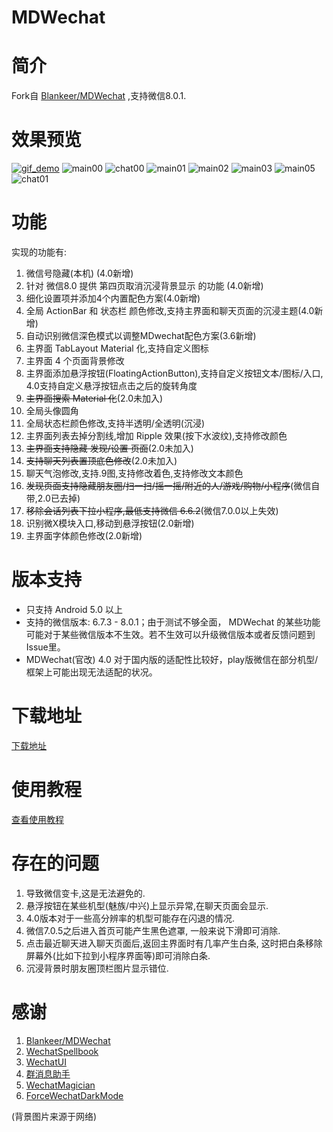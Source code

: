 MDWechat
====
# 简介
 Fork自 [Blankeer/MDWechat](https://github.com/Blankeer/MDWechat) ,支持微信8.0.1.

# 效果预览
[![gif_demo](https://z3.ax1x.com/2021/03/24/6bOQKJ.gif)](https://imgtu.com/i/6bOQKJ)
![main00](https://gitee.com/JoshCai/MDWechat/raw/v4.0/image/main00.png)
![chat00](https://gitee.com/JoshCai/MDWechat/raw/v4.0/image/chat00.png)
![main01](https://gitee.com/JoshCai/MDWechat/raw/v4.0/image/main01.png)
![main02](https://gitee.com/JoshCai/MDWechat/raw/v4.0/image/main02.png)
![main03](https://gitee.com/JoshCai/MDWechat/raw/v4.0/image/main03.png)
![main05](https://gitee.com/JoshCai/MDWechat/raw/v4.0/image/main05.png)
![chat01](https://gitee.com/JoshCai/MDWechat/raw/v4.0/image/chat01.png)

# 功能
实现的功能有:
1. 微信号隐藏(本机) (4.0新增)
2. 针对 微信8.0 提供 第四页取消沉浸背景显示 的功能 (4.0新增)
3. 细化设置项并添加4个内置配色方案(4.0新增)
4. 全局 ActionBar 和 状态栏 颜色修改,支持主界面和聊天页面的沉浸主题(4.0新增)
5. 自动识别微信深色模式以调整MDwechat配色方案(3.6新增)
6. 主界面 TabLayout Material 化,支持自定义图标
7. 主界面 4 个页面背景修改
8. 主界面添加悬浮按钮(FloatingActionButton),支持自定义按钮文本/图标/入口, 4.0支持自定义悬浮按钮点击之后的旋转角度
9. ~~主界面搜索 Material 化~~(2.0未加入)
10. 全局头像圆角
11. 全局状态栏颜色修改,支持半透明/全透明(沉浸)
12. 主界面列表去掉分割线,增加 Ripple 效果(按下水波纹),支持修改颜色
13. ~~主界面支持隐藏 发现/设置 页面~~(2.0未加入)
14. ~~支持聊天列表置顶底色修改~~(2.0未加入)
15. 聊天气泡修改,支持.9图,支持修改着色,支持修改文本颜色
16. ~~发现页面支持隐藏朋友圈/扫一扫/摇一摇/附近的人/游戏/购物/小程序~~(微信自带,2.0已去掉)
17. ~~移除会话列表下拉小程序,最低支持微信 6.6.2~~(微信7.0.0以上失效)
18. 识别微X模块入口,移动到悬浮按钮(2.0新增)
19. 主界面字体颜色修改(2.0新增)

# 版本支持
- 只支持 Android 5.0 以上
- 支持的微信版本: 6.7.3 - 8.0.1；由于测试不够全面， MDWechat 的某些功能可能对于某些微信版本不生效。若不生效可以升级微信版本或者反馈问题到Issue里。
- MDWechat(官改) 4.0 对于国内版的适配性比较好，play版微信在部分机型/框架上可能出现无法适配的状况。

# 下载地址
[下载地址](https://gitee.com/JoshCai/MDWechat/releases)

# 使用教程
[查看使用教程](https://gitee.com/JoshCai/MDWechat/wikis/?sort_id=2158198)

# 存在的问题
1. 导致微信变卡,这是无法避免的.
2. 悬浮按钮在某些机型(魅族/中兴)上显示异常,在聊天页面会显示.
3. 4.0版本对于一些高分辨率的机型可能存在闪退的情况.
4. 微信7.0.5之后进入首页可能产生黑色遮罩, 一般来说下滑即可消除.
5. 点击最近聊天进入聊天页面后,返回主界面时有几率产生白条, 这时把白条移除屏幕外(比如下拉到小程序界面等)即可消除白条.
6. 沉浸背景时朋友圈顶栏图片显示错位.

# 感谢
1. [Blankeer/MDWechat](https://github.com/Blankeer/MDWechat)
2. [WechatSpellbook](https://github.com/Gh0u1L5/WechatSpellbook)
3. [WechatUI](https://www.coolapk.com/apk/ce.hesh.wechatUI)
4. [群消息助手](https://github.com/zhudongya123/WechatChatroomHelper)
5. [WechatMagician](https://github.com/Gh0u1L5/WechatMagician)
6. [ForceWechatDarkMode](https://github.com/chouqibao/ForceWechatDarkMode)

(背景图片来源于网络)


